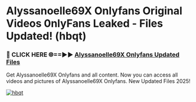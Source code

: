 # Alyssanoelle69X Onlyfans Original Videos 0nlyFans Leaked - Files Updated! (hbqt)

<h3>🔴 CLICK HERE 🌐==►► <a href="https://tinyurl.com/2m67pmp6" rel="nofollow">Alyssanoelle69X Onlyfans Updated Files</a></h3>

Get Alyssanoelle69X Onlyfans and all content. Now you can access all videos and pictures of Alyssanoelle69X Onlyfans. New Updated Files 2025!

[![hbqt](https://i.imgur.com/H4QAA4z.gif)](https://tinyurl.com/2m67pmp6)